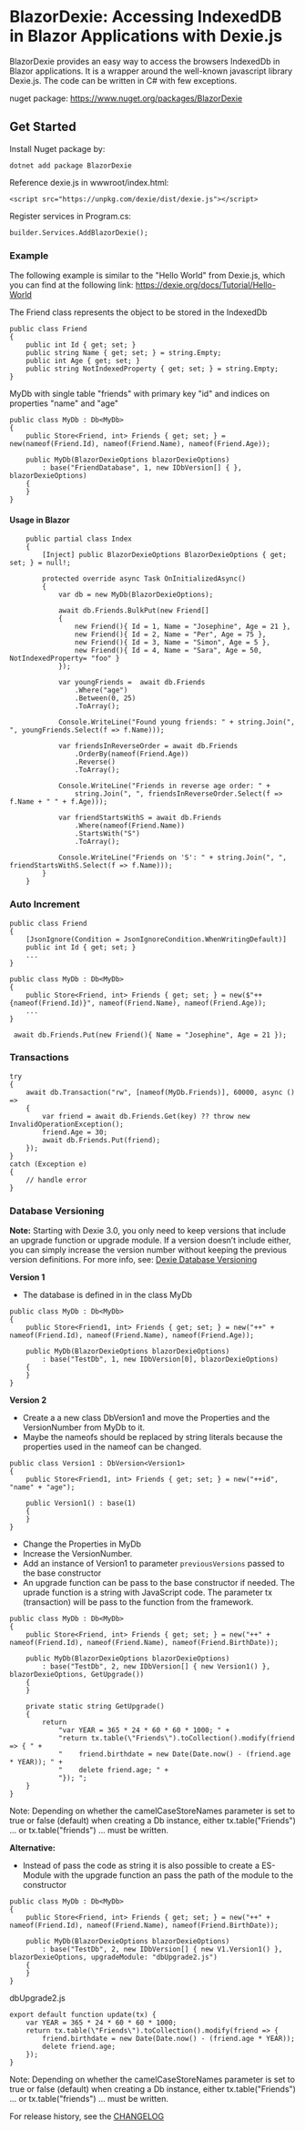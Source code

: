 # BlazorDexie: Accessing IndexedDB in Blazor Applications with Dexie.js 

BlazorDexie provides an easy way to access the browsers IndexedDb in Blazor applications. It is a wrapper around the well-known javascript library Dexie.js. The code can be written in C# with few exceptions.

nuget package: https://www.nuget.org/packages/BlazorDexie

## Get Started

Install Nuget package by:

```
dotnet add package BlazorDexie
```

Reference dexie.js in wwwroot/index.html:

```
<script src="https://unpkg.com/dexie/dist/dexie.js"></script>
```

Register services in Program.cs:

```
builder.Services.AddBlazorDexie();
```

### Example
The following example is similar to the "Hello World" from Dexie.js, which you can find at the following link: https://dexie.org/docs/Tutorial/Hello-World 

The Friend class represents the object to be stored in the IndexedDb
```
public class Friend
{
    public int Id { get; set; }
    public string Name { get; set; } = string.Empty;
    public int Age { get; set; }
    public string NotIndexedProperty { get; set; } = string.Empty;
}
```
MyDb with single table "friends" with primary key "id" and
indices on properties "name" and "age"
```
public class MyDb : Db<MyDb>
{
    public Store<Friend, int> Friends { get; set; } = new(nameof(Friend.Id), nameof(Friend.Name), nameof(Friend.Age));

    public MyDb(BlazorDexieOptions blazorDexieOptions)
        : base("FriendDatabase", 1, new IDbVersion[] { }, blazorDexieOptions)
    {
    }
}
```
#### Usage in Blazor
```
    public partial class Index
    {
        [Inject] public BlazorDexieOptions BlazorDexieOptions { get; set; } = null!;

        protected override async Task OnInitializedAsync()
        {
            var db = new MyDb(BlazorDexieOptions);

            await db.Friends.BulkPut(new Friend[]
            {
                new Friend(){ Id = 1, Name = "Josephine", Age = 21 },
                new Friend(){ Id = 2, Name = "Per", Age = 75 },
                new Friend(){ Id = 3, Name = "Simon", Age = 5 },
                new Friend(){ Id = 4, Name = "Sara", Age = 50, NotIndexedProperty= "foo" }
            });

            var youngFriends =  await db.Friends
                .Where("age")
                .Between(0, 25)
                .ToArray();

            Console.WriteLine("Found young friends: " + string.Join(", ", youngFriends.Select(f => f.Name)));

            var friendsInReverseOrder = await db.Friends
                .OrderBy(nameof(Friend.Age))
                .Reverse()
                .ToArray();

            Console.WriteLine("Friends in reverse age order: " + 
                string.Join(", ", friendsInReverseOrder.Select(f => f.Name + " " + f.Age)));

            var friendStartsWithS = await db.Friends
                .Where(nameof(Friend.Name))
                .StartsWith("S")
                .ToArray();
            
            Console.WriteLine("Friends on 'S': " + string.Join(", ", friendStartsWithS.Select(f => f.Name)));
        }
    }
```
### Auto Increment

```
public class Friend
{
    [JsonIgnore(Condition = JsonIgnoreCondition.WhenWritingDefault)]
    public int Id { get; set; }
    ...
}
```

```
public class MyDb : Db<MyDb>
{
    public Store<Friend, int> Friends { get; set; } = new($"++{nameof(Friend.Id)}", nameof(Friend.Name), nameof(Friend.Age));
    ...
}
```

```
 await db.Friends.Put(new Friend(){ Name = "Josephine", Age = 21 });
```

### Transactions

```
try
{
    await db.Transaction("rw", [nameof(MyDb.Friends)], 60000, async () =>
    {
        var friend = await db.Friends.Get(key) ?? throw new InvalidOperationException();
        friend.Age = 30;
        await db.Friends.Put(friend);
    });
}
catch (Exception e)
{
    // handle error
}
```
### Database Versioning

**Note:** Starting with Dexie 3.0, you only need to keep versions that include an upgrade function or upgrade module. If a version doesn’t include either, you can simply increase the version number without keeping the previous version definitions. For more info, see: [Dexie Database Versioning]([https://dexie.org/docs/Versioning](https://dexie.org/docs/Tutorial/Design#database-versioning))

**Version 1**

- The database is defined in in the class MyDb

```
public class MyDb : Db<MyDb>
{
    public Store<Friend1, int> Friends { get; set; } = new("++" + nameof(Friend.Id), nameof(Friend.Name), nameof(Friend.Age));

    public MyDb(BlazorDexieOptions blazorDexieOptions)
        : base("TestDb", 1, new IDbVersion[0], blazorDexieOptions)
    {
    }
}
```

**Version 2**

- Create a a new class DbVersion1 and move the Properties and the VersionNumber from MyDb to it.
- Maybe the nameofs should be replaced by string literals because the properties used in the nameof can be changed.

```
public class Version1 : DbVersion<Version1>
{
    public Store<Friend1, int> Friends { get; set; } = new("++id", "name" + "age");

    public Version1() : base(1)
    {
    }
}
```
- Change the Properties in MyDb
- Increase the VersionNumber.
- Add an instance of Version1 to parameter ```previousVersions``` passed to the base constructor
- An upgrade function can be pass to the base constructor if needed. The uprade function is a string with JavaScript code. The parameter tx (transaction) will be pass to the function from the framework.

```
public class MyDb : Db<MyDb>
{
    public Store<Friend, int> Friends { get; set; } = new("++" + nameof(Friend.Id), nameof(Friend.Name), nameof(Friend.BirthDate));

    public MyDb(BlazorDexieOptions blazorDexieOptions)
        : base("TestDb", 2, new IDbVersion[] { new Version1() }, blazorDexieOptions, GetUpgrade())
    {
    }

    private static string GetUpgrade()
    {
        return
            "var YEAR = 365 * 24 * 60 * 60 * 1000; " +
            "return tx.table(\"Friends\").toCollection().modify(friend => { " +
            "    friend.birthdate = new Date(Date.now() - (friend.age * YEAR)); " +
            "    delete friend.age; " +
            "}); ";
    }
}
```
Note: Depending on whether the camelCaseStoreNames parameter is set to true or false (default) when creating a Db instance, either 
tx.table(\"Friends\") ... or tx.table(\"friends\") ...
must be written.

**Alternative:**

- Instead of pass the code as string it is also possible to create a ES-Module with the upgrade function an pass the path of the module to the constructor

```
public class MyDb : Db<MyDb>
{
    public Store<Friend, int> Friends { get; set; } = new("++" + nameof(Friend.Id), nameof(Friend.Name), nameof(Friend.BirthDate));

    public MyDb(BlazorDexieOptions blazorDexieOptions)
        : base("TestDb", 2, new IDbVersion[] { new V1.Version1() }, blazorDexieOptions, upgradeModule: "dbUpgrade2.js")
    {
    }
}
```
dbUpgrade2.js
```
export default function update(tx) {
    var YEAR = 365 * 24 * 60 * 60 * 1000; 
    return tx.table(\"Friends\").toCollection().modify(friend => { 
        friend.birthdate = new Date(Date.now() - (friend.age * YEAR)); 
        delete friend.age; 
    });
}
```
Note: Depending on whether the camelCaseStoreNames parameter is set to true or false (default) when creating a Db instance, either 
tx.table(\"Friends\") ... or tx.table(\"friends\") ...
must be written.

For release history, see the [CHANGELOG](./CHANGELOG.md)

